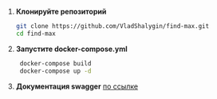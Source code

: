 1. **Клонируйте репозиторий**

   ```bash
   git clone https://github.com/VladShalygin/find-max.git
   cd find-max
   ```
2. **Запустите docker-compose.yml**

   ```bash
    docker-compose build 
    docker-compose up -d
   ```
3. **Документация swagger** [по ссылке](http://localhost:45678/swagger-ui/index.html "Swagger-ui")
   
